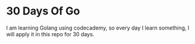 # 30 Days Of Go
I am learning Golang using codecademy, so every day I learn something, I will apply it in this repo for 30 days.
